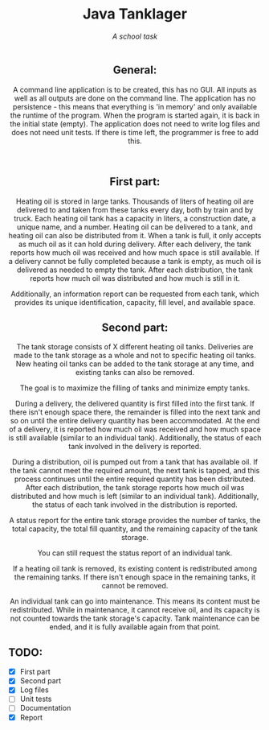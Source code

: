 <div align="center">
    <h1>Java Tanklager</h1>
    <i>A school task</i>
</div>

<br>

<div align="center">
    <h2>General:</h2>

   A command line application is to be created, this has no GUI. All inputs as well as all outputs are done on the command line. The application has no 
   persistence - this means that everything is 'in memory' and only available the runtime of the program. When the program is started again, it is back in the 
   initial state (empty). The application does not need to write log files and does not need unit tests. If there is time left, the programmer is free to add this.
</div>

<br>

<div align="center">
    <h2>First part:</h2>


   Heating oil is stored in large tanks. Thousands of liters of heating oil are delivered to and taken from these tanks every day, both by train and by truck. 
   Each heating oil tank has a capacity in liters, a construction date, a unique name, and a number. Heating oil can be delivered to a tank, and heating oil can 
   also be distributed from it. When a tank is full, it only accepts as much oil as it can hold during delivery. After each delivery, the tank reports how much 
   oil was received and how much space is still available. If a delivery cannot be fully completed because a tank is empty, as much oil is delivered as needed to 
   empty the tank. After each distribution, the tank reports how much oil was distributed and how much is still in it.

   Additionally, an information report can be requested from each tank, which provides its unique identification, capacity, fill level, and available space.
</div>




<div align="center">
    <h2>Second part:</h2>

   The tank storage consists of X different heating oil tanks. Deliveries are made to the tank storage as a whole and not to specific heating oil tanks. New 
   heating oil tanks can be added to the tank storage at any time, and existing tanks can also be removed.
    
   The goal is to maximize the filling of tanks and minimize empty tanks.

   During a delivery, the delivered quantity is first filled into the first tank. If there isn't enough space there, the remainder is filled into the next tank 
   and so on until the entire delivery quantity has been accommodated. At the end of a delivery, it is reported how much oil was received and how much space is 
   still available (similar to an individual tank). Additionally, the status of each tank involved in the delivery is reported.

   During a distribution, oil is pumped out from a tank that has available oil. If the tank cannot meet the required amount, the next tank is tapped, and this 
   process continues until the entire required quantity has been distributed. After each distribution, the tank storage reports how much oil was distributed and 
   how much is left (similar to an individual tank). Additionally, the status of each tank involved in the distribution is reported.

   A status report for the entire tank storage provides the number of tanks, the total capacity, the total fill quantity, and the remaining capacity of the tank 
   storage.

   You can still request the status report of an individual tank.

   If a heating oil tank is removed, its existing content is redistributed among the remaining tanks. If there isn't enough space in the remaining tanks, it 
   cannot be removed.

   An individual tank can go into maintenance. This means its content must be redistributed. While in maintenance, it cannot receive oil, and its capacity is not 
   counted towards the tank storage's capacity. Tank maintenance can be ended, and it is fully available again from that point.
</div>

## TODO:
- [x] First part
- [x] Second part
- [x] Log files
- [ ] Unit tests
- [ ] Documentation
- [x] Report